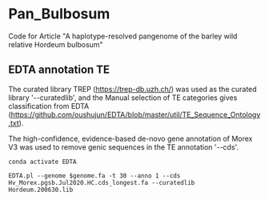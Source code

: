 # Pan_Bulbosum
Code for Article "A haplotype-resolved pangenome of the barley wild relative Hordeum bulbosum"



## EDTA annotation TE

The curated library TREP  (https://trep-db.uzh.ch/) was used as the curated library '--curatedlib', and the Manual selection of TE categories gives classification from EDTA (https://github.com/oushujun/EDTA/blob/master/util/TE_Sequence_Ontology.txt).

The high-confidence, evidence-based de-novo gene annotation of Morex V3 was used to remove genic sequences in the TE annotation '--cds'.

````shell
conda activate EDTA

EDTA.pl --genome $genome.fa -t 30 --anno 1 --cds Hv_Morex.pgsb.Jul2020.HC.cds_longest.fa --curatedlib Hordeum.200630.lib 

````